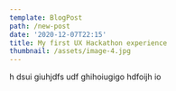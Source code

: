 ```yaml
---
template: BlogPost
path: /new-post
date: '2020-12-07T22:15'
title: My first UX Hackathon experience
thumbnail: /assets/image-4.jpg
---
```

h dsui giuhjdfs udf ghihoiugigo hdfoijh io
